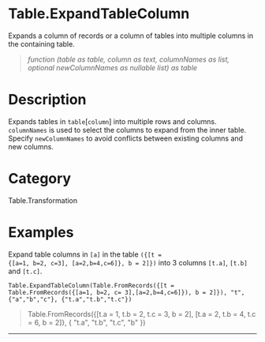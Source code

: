 ﻿# Table.ExpandTableColumn
Expands a column of records or a column of tables into multiple columns in the containing table.
> _function (table as table, column as text, columnNames as list, optional newColumnNames as nullable list) as table_
# Description 
Expands tables in <code>table</code>[<code>column</code>] into multiple rows and columns. <code>columnNames</code> is used to select the columns to expand from the inner table. Specify <code>newColumnNames</code> to avoid conflicts between existing columns and new columns.
# Category 
Table.Transformation
# Examples 
Expand table columns in <code>[a]</code> in the table <code>({[t = {[a=1, b=2, c=3], [a=2,b=4,c=6]}, b = 2]})</code> into 3 columns <code>[t.a]</code>, <code>[t.b]</code> and <code>[t.c]</code>.
```
Table.ExpandTableColumn(Table.FromRecords({[t = Table.FromRecords({[a=1, b=2, c= 3],[a=2,b=4,c=6]}), b = 2]}), "t", {"a","b","c"}, {"t.a","t.b","t.c"})
```
> Table.FromRecords({[t.a = 1, t.b = 2, t.c = 3, b = 2],
[t.a = 2, t.b = 4, t.c = 6, b = 2]}, {
    "t.a",
    "t.b",
    "t.c",
    "b"
})
***
